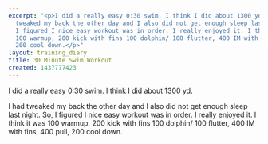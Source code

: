 ```yaml
---
excerpt: "<p>I did a really easy 0:30 swim. I think I did about 1300 yd.</p><p>I had
  tweaked my back the other day and I also did not get enough sleep last night. So,
  I figured I nice easy workout was in order. I really enjoyed it. I think it was
  100 warmup, 200 kick with fins 100 dolphin/ 100 flutter, 400 IM with fins, 400 pull,
  200 cool down.</p>"
layout: training_diary
title: 30 Minute Swim Workout
created: 1437777423
---
```

<p>I did a really easy 0:30 swim. I think I did about 1300 yd.</p><p>I had tweaked my back the other day and I also did not get enough sleep last night. So, I figured I nice easy workout was in order. I really enjoyed it. I think it was 100 warmup, 200 kick with fins 100 dolphin/ 100 flutter, 400 IM with fins, 400 pull, 200 cool down.</p>
